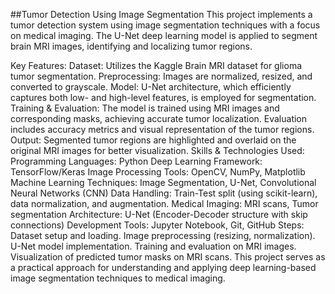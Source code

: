 ##Tumor Detection Using Image Segmentation
This project implements a tumor detection system using image segmentation techniques with a focus on medical imaging. The U-Net deep learning model is applied to segment brain MRI images, identifying and localizing tumor regions.

Key Features:
Dataset: Utilizes the Kaggle Brain MRI dataset for glioma tumor segmentation.
Preprocessing: Images are normalized, resized, and converted to grayscale.
Model: U-Net architecture, which efficiently captures both low- and high-level features, is employed for segmentation.
Training & Evaluation: The model is trained using MRI images and corresponding masks, achieving accurate tumor localization. Evaluation includes accuracy metrics and visual representation of the tumor regions.
Output: Segmented tumor regions are highlighted and overlaid on the original MRI images for better visualization.
Skills & Technologies Used:
Programming Languages: Python
Deep Learning Framework: TensorFlow/Keras
Image Processing Tools: OpenCV, NumPy, Matplotlib
Machine Learning Techniques: Image Segmentation, U-Net, Convolutional Neural Networks (CNN)
Data Handling: Train-Test split (using scikit-learn), data normalization, and augmentation.
Medical Imaging: MRI scans, Tumor segmentation
Architecture: U-Net (Encoder-Decoder structure with skip connections)
Development Tools: Jupyter Notebook, Git, GitHub
Steps:
Dataset setup and loading.
Image preprocessing (resizing, normalization).
U-Net model implementation.
Training and evaluation on MRI images.
Visualization of predicted tumor masks on MRI scans.
This project serves as a practical approach for understanding and applying deep learning-based image segmentation techniques to medical imaging.

